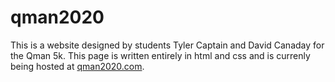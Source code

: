# qman2020
This is a website designed by students Tyler Captain and David Canaday for the Qman 5k. This page is written
entirely in html and css and is currenly being hosted at [qman2020.com](https://qman2020.com).
